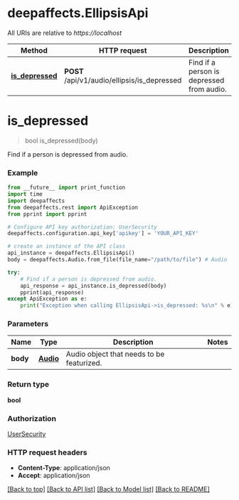 # deepaffects.EllipsisApi

All URIs are relative to *https://localhost*

Method | HTTP request | Description
------------- | ------------- | -------------
[**is_depressed**](EllipsisApi.md#is_depressed) | **POST** /api/v1/audio/ellipsis/is_depressed | Find if a person is depressed from audio.


# **is_depressed**
> bool is_depressed(body)

Find if a person is depressed from audio.


### Example 
```python
from __future__ import print_function
import time
import deepaffects
from deepaffects.rest import ApiException
from pprint import pprint

# Configure API key authorization: UserSecurity
deepaffects.configuration.api_key['apikey'] = 'YOUR_API_KEY'

# create an instance of the API class
api_instance = deepaffects.EllipsisApi()
body = deepaffects.Audio.from_file(file_name="/path/to/file") # Audio | Audio object that needs to be featurized.

try: 
    # Find if a person is depressed from audio.
    api_response = api_instance.is_depressed(body)
    pprint(api_response)
except ApiException as e:
    print("Exception when calling EllipsisApi->is_depressed: %s\n" % e)
```

### Parameters

Name | Type | Description  | Notes
------------- | ------------- | ------------- | -------------
 **body** | [**Audio**](Audio.md)| Audio object that needs to be featurized. | 

### Return type

**bool**

### Authorization

[UserSecurity](../README.md#UserSecurity)

### HTTP request headers

 - **Content-Type**: application/json
 - **Accept**: application/json

[[Back to top]](#) [[Back to API list]](../README.md#documentation-for-api-endpoints) [[Back to Model list]](../README.md#documentation-for-models) [[Back to README]](../README.md)

